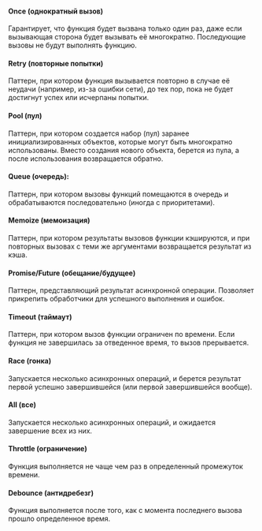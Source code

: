 #### Once (однократный вызов)

Гарантирует, что функция будет вызвана только один раз, даже если вызывающая сторона будет
вызывать её многократно. Последующие вызовы не будут выполнять функцию.

#### Retry (повторные попытки)

Паттерн, при котором функция вызывается повторно в случае её неудачи (например, из-за ошибки
сети), до тех пор, пока не будет достигнут успех или исчерпаны попытки.

#### Pool (пул)

Паттерн, при котором создается набор (пул) заранее инициализированных объектов, которые могут быть
многократно использованы. Вместо создания нового объекта, берется из пула, а после использования возвращается обратно.

#### Queue (очередь):

Паттерн, при котором вызовы функций помещаются в очередь и обрабатываются последовательно (иногда с приоритетами).

#### Memoize (мемоизация)

Паттерн, при котором результаты вызовов функции кэшируются, и при повторных вызовах с теми же аргументами возвращается
результат из кэша.

#### Promise/Future (обещание/будущее)

Паттерн, представляющий результат асинхронной операции. Позволяет прикрепить обработчики для успешного выполнения и
ошибок.

#### Timeout (таймаут)

Паттерн, при котором вызов функции ограничен по времени. Если функция не завершилась за отведенное время, то вызов
прерывается.

#### Race (гонка)

Запускается несколько асинхронных операций, и берется результат первой успешно завершившейся (или первой завершившейся
вообще).

#### All (все)

Запускается несколько асинхронных операций, и ожидается завершение всех из них.

#### Throttle (ограничение)

Функция выполняется не чаще чем раз в определенный промежуток времени.

#### Debounce (антидребезг)

Функция выполняется после того, как с момента последнего вызова прошло определенное время.